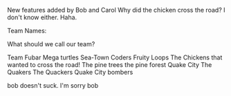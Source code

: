 New features added by Bob and Carol
Why did the chicken cross the road?
I don't know either.  Haha.

Team Names:

What should we call our team?





Team Fubar
Mega turtles
Sea-Town Coders
Fruity Loops
The Chickens that wanted to cross the road!
The pine trees
the pine forest
Quake City
The Quakers
The Quackers
Quake City bombers











bob doesn't suck. I'm sorry bob

